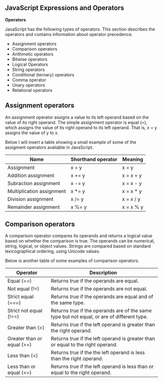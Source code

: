 ## JavaScript Expressions and Operators

**Operators**

JavaScript has the following types of operators. This section describes the operators and contains information about operator precedence.

- Assignment operators
- Comparison operators
- Arithmetic operators
- Bitwise operators
- Logical Operators
- String operators
- Conditional (ternary) operators
- Comma operator
- Unary operators
- Relational operators

## **Assignment operators**

An assignment operator assigns a value to its left operand based on the value of its right operand. The simple assignment operator is equal (=), which assigns the value of its right operand to its left operand. That is, x = y assigns the value of y to x.

Below I will insert a table showing a small example of some of the assigment operators available in JavaScript.

| Name                      | Shorthand operator | Meaning    |
| ------------------------- | ------------------ | ---------- |
| Assignment                | x = y              | x = y      |
| Addition assignment       | x += y             | x = x + y  |
| Subraction assignment     | x -= y             | x = x - y  |
| Multiplication assignment | x \*= y            | x = x \* y |
| Division assignment       | x /= y             | x = x / y  |
| Remainder assignment      | x %= y             | x = x % y  |

## **Comparison operators**

A comparison operator compares its operands and returns a logical value based on whether the comparison is true. The operands can be numerical, string, logical, or object values. Strings are compared based on standard lexicographical ordering, using Unicode values.

Below is another table of some examples of comparison operators.

| Operator                   | Description                                                                                  |
| -------------------------- | -------------------------------------------------------------------------------------------- |
| Equal (==)                 | Returns _true_ if the operands are equal.                                                    |
| Not equal (!=)             | Returns _true_ if the operands are not equal.                                                |
| Strict equal (===)         | Returns _true_ if the operands are equal and of the same type.                               |
| Strict not equal (!==)     | Returns _true_ if the operands are of the same type but not equal, or are of different type. |
| Greater than (>)           | Returns _true_ if the left operand is greater than the right operand.                        |
| Greater than or equal (>=) | Returns _true_ if the left operand is greater than or equal to the right operand.            |
| Less than (<)              | Returns _true_ if the the left operand is less than the right operand.                       |
| Less than or equal (<=)    | Returns _true_ if the left operand is less than or equal to the right operand.               |
